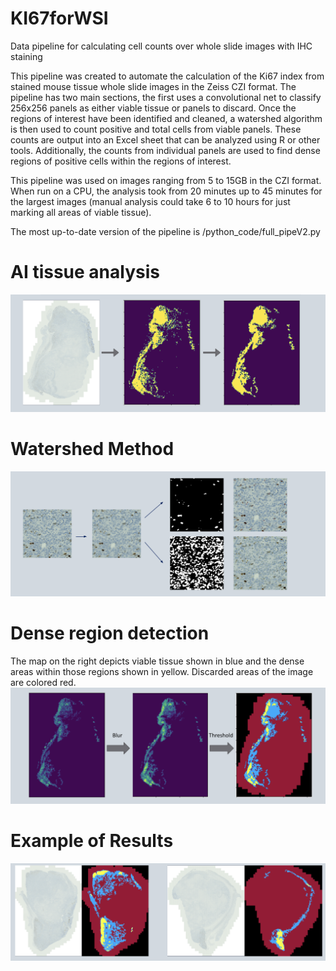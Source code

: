 # KI67forWSI
Data pipeline for calculating cell counts over whole slide images with IHC staining

This pipeline was created to automate the calculation of the Ki67 index from stained mouse tissue whole slide images in the Zeiss CZI format.
The pipeline has two main sections, the first uses a convolutional net to classify 256x256 panels as either viable tissue or panels to discard. Once the regions of interest have been identified and cleaned, a watershed algorithm is then used to count positive and total cells from viable panels. These counts are output into an Excel sheet that can be analyzed using R or other tools. Additionally, the counts from individual panels are used to find dense regions of positive cells within the regions of interest.

This pipeline was used on images ranging from 5 to 15GB in the CZI format. When run on a CPU, the analysis took from 20 minutes up to 45 minutes for the largest images (manual analysis could take 6 to 10 hours for just marking all areas of viable tissue).

The most up-to-date version of the pipeline is /python_code/full_pipeV2.py

# AI tissue analysis
![Screenshot](AI_tissue_img.png)

# Watershed Method
![Screenshot](watershed_example.png)

# Dense region detection
The map on the right depicts viable tissue shown in blue and the dense areas within those regions shown in yellow. Discarded areas of the image are colored red.
![Screenshot](cell_count_density_map.png)

# Example of Results
![Screenshot](result_examples.png)
